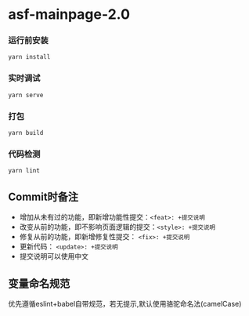 # asf-mainpage-2.0

### 运行前安装
```
yarn install
```

### 实时调试
```
yarn serve
```

### 打包
```
yarn build
```

### 代码检测
```
yarn lint
```

## Commit时备注
* 增加从未有过的功能，即新增功能性提交：`<feat>: +提交说明`
* 改变从前的功能，即不影响页面逻辑的提交：`<style>: +提交说明`
* 修复从前的功能，即新增修复性提交： `<fix>: +提交说明`
* 更新代码： `<update>: +提交说明`
* 提交说明可以使用中文

## 变量命名规范
优先遵循eslint+babel自带规范，若无提示,默认使用骆驼命名法(camelCase)